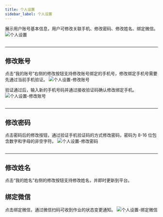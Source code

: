 ```yaml
---
title: 个人设置
sidebar_label: 个人设置
---
```

展示用户账号基本信息，用户可修改关联手机、修改密码、修改姓名、绑定微信。
![个人设置](/img/settings01.png)
&nbsp;  
&nbsp;  
********************************************  

## 修改账号
点击“我的账号”右侧的修改按钮支持修改账号绑定的手机号，修改绑定手机号需要先通过当前手机验证。
![个人设置-修改账号](/img/settings02.png)

验证通过后，输入新的手机号码并通过接收验证码确认修改绑定手机。
![个人设置-修改账号](/img/settings03.png)
&nbsp;  
&nbsp;  
********************************************  

## 修改密码

点击密码后的修改按钮，通过验证手机验证码的方式修改密码，密码为 8-16 位包含数字和字母的非空字符。
![个人设置-修改密码](/img/settings04.png)
&nbsp;  
&nbsp;  
********************************************  

## 修改姓名

点击“我的姓名”右侧的修改按钮支持修改姓名，并即时更新到平台。


## 绑定微信

点击绑定微信，通过微信扫码可收到作业的状态变更通知。
![个人设置-绑定微信](/img/settings06.png)
